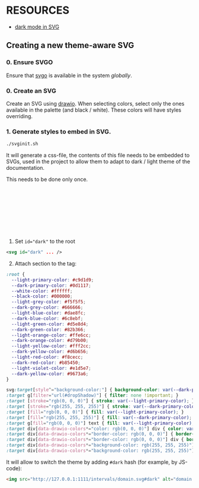 # RESOURCES

- [dark mode in SVG](http://jgraph.github.io/drawio-github/DARK-MODE.html)

## Creating a new theme-aware SVG

### 0. Ensure SVGO

Ensure that [svgo](https://github.com/svg/svgo) is available in the system *globally*.


### 0. Create an SVG

Create an SVG using [drawio](https://github.com/jgraph/drawio). When selecting colors, select only the ones available in the palette (and black / white).
These colors will have styles overriding.

### 1. Generate styles to embed in SVG. 

```bash
./svginit.sh
```

It will generate a css-file, the contents of this file needs to be embedded to SVGs, used in the project to allow them to adapt to dark / light theme of the documentation.

This needs to be done only once.




1. Set `id="dark"` to the root <svg> element:

```xml
<svg id="dark" ... />
```

2. Attach <styles> section to the <defs> tag:

```css
:root {
  --light-primary-color: #c9d1d9;
  --dark-primary-color: #0d1117;
  --white-color: #ffffff;
  --black-color: #000000;
  --light-grey-color: #f5f5f5;
  --dark-grey-color: #666666;
  --light-blue-color: #dae8fc;
  --dark-blue-color: #6c8ebf;
  --light-green-color: #d5e8d4;
  --dark-green-color: #82b366;
  --light-orange-color: #ffe6cc;
  --dark-orange-color: #d79b00;
  --light-yellow-color: #fff2cc;
  --dark-yellow-color: #d6b656;
  --light-red-color: #f8cecc;
  --dark-red-color: #b85450;
  --light-violet-color: #e1d5e7;
  --dark-yellow-color: #9673a6;
}

svg:target[style^="background-color:"] { background-color: var(--dark-primary-color) !important; }
:target g[filter="url(#dropShadow)"] { filter: none !important; }
:target [stroke="rgb(0, 0, 0)"] { stroke: var(--light-primary-color); }
:target [stroke="rgb(255, 255, 255)"] { stroke: var(--dark-primary-color); }
:target [fill="rgb(0, 0, 0)"] { fill: var(--light-primary-color); }
:target [fill="rgb(255, 255, 255)"] { fill: var(--dark-primary-color); }
:target g[fill="rgb(0, 0, 0)"] text { fill: var(--light-primary-color); }
:target div[data-drawio-colors*="color: rgb(0, 0, 0)"] div { color: var(--light-primary-color) !important; }
:target div[data-drawio-colors*="border-color: rgb(0, 0, 0)"] { border-color: var(--light-primary-color) !important; }
:target div[data-drawio-colors*="border-color: rgb(0, 0, 0)"] div { border-color: var(--light-primary-color) !important; }
:target div[data-drawio-colors*="background-color: rgb(255, 255, 255)"] { background-color: var(--dark-primary-color) !important; }
:target div[data-drawio-colors*="background-color: rgb(255, 255, 255)"] div { background-color: var(--dark-primary-color) !important; }
```

It will allow to switch the theme by adding `#dark` hash (for example, by JS-code):

```html
<img src="http://127.0.0.1:1111/intervals/domain.svg#dark" alt="domain.svg" />
```
